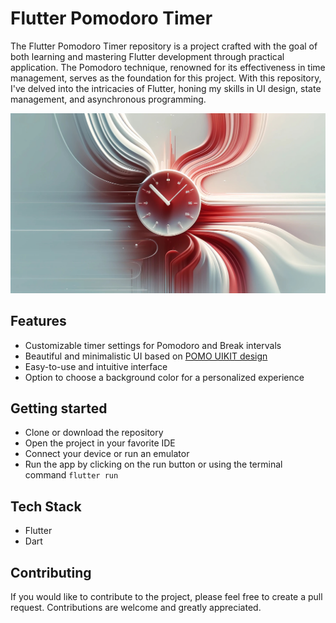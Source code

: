 # Flutter Pomodoro Timer

The Flutter Pomodoro Timer repository is a project crafted with the goal of both learning and mastering Flutter development through practical application. The Pomodoro technique, renowned for its effectiveness in time management, serves as the foundation for this project. With this repository, I've delved into the intricacies of Flutter, honing my skills in UI design, state management, and asynchronous programming.

![cover](cover.jpg)

## Features

- Customizable timer settings for Pomodoro and Break intervals
- Beautiful and minimalistic UI based on [POMO UIKIT design](https://www.behance.net/gallery/98918603/POMO-UIKIT?tracking_source=search_projects%7Cpomo+uikit)
- Easy-to-use and intuitive interface
- Option to choose a background color for a personalized experience

## Getting started

- Clone or download the repository
- Open the project in your favorite IDE
- Connect your device or run an emulator
- Run the app by clicking on the run button or using the terminal command `flutter run`

## Tech Stack

- Flutter
- Dart

## Contributing

If you would like to contribute to the project, please feel free to create a pull request. Contributions are welcome and greatly appreciated.
